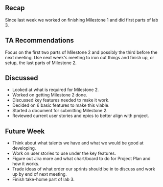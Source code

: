 ## Recap
Since last week we worked on finishing Milestone 1 and did first parts of lab 3.

## TA Recommendations
Focus on the first two parts of Milestone 2 and possibly the third before the next meeting.
Use next week's meeting to iron out things and finish up, or setup, the last parts of Milestone 2.

## Discussed
- Looked at what is required for Milestone 2.
- Worked on getting Milestone 2 done.
- Discussed key features needed to make it work.
- Decided on 6 basic features to make this viable.
- Started a document for submitting Milestone 2.
- Reviewed current user stories and epics to better align with project.


## Future Week
- Think about what talents we have and what we would be good at developing.
- Work on user stories to use under the key features.
- Figure out Jira more and what chart/board to do for Project Plan and how it works.
- Trade ideas of what order our sprints should be in to discuss and work up by end of next meeting. 
- Finish take-home part of lab 3.

